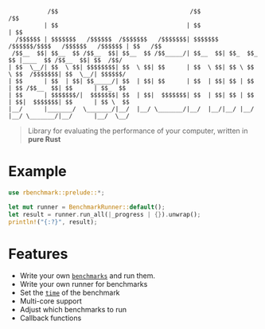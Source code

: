 ```
           /$$                                     /$$                                         /$$      
          | $$                                    | $$                                        | $$      
  /$$$$$$ | $$$$$$$   /$$$$$$  /$$$$$$$   /$$$$$$$| $$$$$$$  /$$$$$$/$$$$   /$$$$$$   /$$$$$$ | $$   /$$
 /$$__  $$| $$__  $$ /$$__  $$| $$__  $$ /$$_____/| $$__  $$| $$_  $$_  $$ |____  $$ /$$__  $$| $$  /$$/
| $$  \__/| $$  \ $$| $$$$$$$$| $$  \ $$| $$      | $$  \ $$| $$ \ $$ \ $$  /$$$$$$$| $$  \__/| $$$$$$/ 
| $$      | $$  | $$| $$_____/| $$  | $$| $$      | $$  | $$| $$ | $$ | $$ /$$__  $$| $$      | $$_  $$ 
| $$      | $$$$$$$/|  $$$$$$$| $$  | $$|  $$$$$$$| $$  | $$| $$ | $$ | $$|  $$$$$$$| $$      | $$ \  $$
|__/      |_______/  \_______/|__/  |__/ \_______/|__/  |__/|__/ |__/ |__/ \_______/|__/      |__/  \__/
```                           

> Library for evaluating the performance of your computer,  written in **pure Rust**

# Example

```rust
use rbenchmark::prelude::*;

let mut runner = BenchmarkRunner::default();
let result = runner.run_all(|_progress | {}).unwrap();
println!("{:?}", result);
```

# Features

* Write your own [`benchmarks`](crate::benchmark::Benchmark) and run them.
* Write your own runner for benchmarks
* Set the [`time`](crate::benchmark_runner::BenchmarkRunner::time_for_run_one_bench) of the benchmark
* Multi-core support
* Adjust which benchmarks to run
* Callback functions
